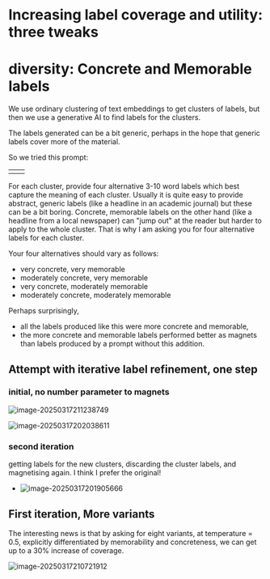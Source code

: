 # Increasing label coverage and utility: three tweaks

## 



# diversity: Concrete and Memorable labels

We use ordinary clustering of text embeddings to get clusters of labels, but then we use a generative AI to find labels for the clusters. 

The labels generated can be a bit generic, perhaps in the hope that generic labels cover more of the material.

So we tried this prompt:


|     |     |
| --- | --- |
|     |     |


For each cluster, provide four alternative 3-10 word labels which best capture the meaning of each cluster. Usually it is quite easy to provide abstract, generic labels (like a headline in an academic journal) but these can be a bit boring. Concrete, memorable labels on the other hand (like a headline from a local newspaper) can "jump out" at the reader but harder to apply to the whole cluster. That is why I am asking you for four alternative labels for each cluster.

Your four alternatives should vary as follows:

- very concrete, very memorable
- moderately concrete, very memorable
- very concrete, moderately memorable
- moderately concrete, moderately memorable



Perhaps surprisingly, 

- all the labels produced like this were more concrete and memorable, 
- the more concrete and memorable labels performed better as magnets than labels produced by a prompt without this addition.

## Attempt with iterative label refinement, one step

### initial, no number parameter to magnets

![image-20250317211238749](C:\Users\Zoom\AppData\Roaming\Typora\typora-user-images\image-20250317211238749.png)

![image-20250317202038611](C:\Users\Zoom\AppData\Roaming\Typora\typora-user-images\image-20250317202038611.png)

### second iteration

getting labels for the new clusters, discarding the cluster labels, and magnetising again. I think I prefer the original!

- ![image-20250317201905666](C:\Users\Zoom\AppData\Roaming\Typora\typora-user-images\image-20250317201905666.png)

## First iteration, More variants

The interesting news is that by asking for eight variants, at temperature = 0.5, explicitly differentiated by memorability and concreteness, we can get up to a 30% increase of coverage. 



![image-20250317210721912](C:\Users\Zoom\AppData\Roaming\Typora\typora-user-images\image-20250317210721912.png)